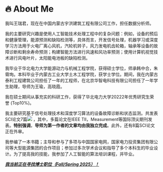# 🔥 About Me

我叫王瑞君，现在在中国内蒙古宇洪建筑工程有限公司工作，担任数据分析师。

我的主要研究兴趣是使用人工智能技术处理工程中的复杂问题：例如，设备的预后和健康管理，能源预测和缺陷检测等，具体而言，开发信号处理，机器学习或深度学习方法用于火电厂离心风机，汽轮机转子，风力发电机齿轮箱，轴承等设备的故障诊断和剩余寿命预测；构建智能方法进行风速和风功率预测；使用计算机视觉技术进行风电叶片，太阳能电池板的缺陷检测。

我毕业于华北电力大学能源动力与机械工程学院，获得硕士学位，师承韩中合，朱霄珣。本科毕业于内蒙古工业大学土木工程学院，获学士学位。期间，我在内蒙古泰利工程建筑公司担任了一年的工程师，在北京华智电科技有限公司担任了一年学生助理，导师为王瑜，高晓霞。

我在硕士期间从事充实的科研工作，获得了华北电力大学20222年优秀研究生荣誉 (Top10%)。

我主要研究基于信号处理技术和深度学习算法的设备故障诊断和状态监测。共发表SCI论文7篇<a href='https://scholar.google.com/citations?user=goCftmoAAAAJ'><img src="https://img.shields.io/endpoint?logo=Google%20Scholar&url=https%3A%2F%2Fcdn.jsdelivr.net%2Fgh%2FRayeRen%2Frayeren.github.io@google-scholar-stats%2Fgs_data_shieldsio.json&labelColor=f6f6f6&color=9cf&style=flat&label=citations"></a> ，其中，多篇论文在IEEE TII，Measurement等国际顶尖期刊发表。**特别强调**，**导师为第一作者的文章均由我独立完成**。此外，还有8篇SCI论文正在外审。

我参编了一本书籍；主导和参与了多项与中国国家电网，国家电力投资集团有限公司等大型能源集团的合作项目；参加过多次学术会议和指导了多个本科生的毕业设计。为了提高我的技能，我参加了人工智能的算法培训课程，并毕业。

<u>***我当前正在寻找博士职位（Fall/Spring 2025）！***</u> 